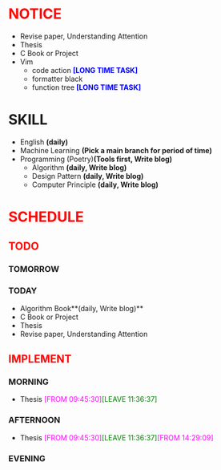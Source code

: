 # <font color=red>NOTICE</font>

- Revise paper, Understanding Attention
- Thesis
- C Book or Project
- Vim
  - code action <font color=blue>**[LONG TIME TASK]**</font>
  - formatter black
  - function tree <font color=blue>**[LONG TIME TASK]**</font>

# SKILL

- English **(daily)**
- Machine Learning **(Pick a main branch for period of time)**
- Programming (Poetry)**(Tools first, Write blog)**
  - Algorithm **(daily, Write blog)**
  - Design Pattern **(daily, Write blog)**
  - Computer Principle **(daily, Write blog)**

# <font color=red>SCHEDULE</font>

## <font color=red>TODO</font>

### TOMORROW

### TODAY

- Algorithm Book**(daily, Write blog)**
- C Book or Project
- Thesis
- Revise paper, Understanding Attention

## <font color=red>IMPLEMENT</font>

### MORNING

- Thesis <font color=magenta>[FROM 09:45:30]</font><font color=green>[LEAVE
  11:36:37]</font>

### AFTERNOON

- Thesis <font color=magenta>[FROM 09:45:30]</font><font color=green>[LEAVE
  11:36:37]</font><font color=magenta>[FROM 14:29:09]</font>

### EVENING
